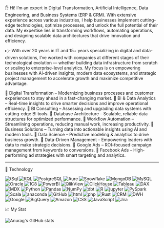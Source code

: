 ✋ Hi! I’m an expert in Digital Transformation, Artificial Intelligence, Data Engineering, and Business Systems (ERP & CRM). With extensive experience across various industries, I help businesses implement cutting-edge technologies, optimize processes, and unlock the full potential of their data. My expertise lies in transforming workflows, automating operations, and designing scalable data architectures that drive innovation and efficiency.

👉 With over 20 years in IT and 15+ years specializing in digital and data-driven solutions, I’ve worked with companies at different stages of their technological evolution — whether building data infrastructure from scratch or scaling to enterprise-level analytics. My focus is on empowering businesses with AI-driven insights, modern data ecosystems, and strategic project management to accelerate growth and maximize competitive advantage.

🔹 Digital Transformation – Modernizing business processes and customer experiences to stay ahead in a fast-changing market.
🔹 BI & Data Analytics – Real-time insights to drive smarter decisions and improve operational efficiency.
🔹 BI Consulting – Assessing and upgrading data systems with cutting-edge BI tools.
🔹 Database Architecture – Scalable, reliable data structures for optimized performance.
🔹 Workflow Automation – Streamlining operations, reducing manual work, increasing productivity.
🔹 Business Solutions – Turning data into actionable insights using AI and modern tools.
🔹 Data Science – Predictive modeling & analytics to drive business growth.
🔹 Data-Driven Management – Empowering leaders with data to make strategic decisions.
🔹 Google Ads – ROI-focused campaign management from keywords to conversions.
🔹 Facebook Ads – High-performing ad strategies with smart targeting and analytics.

___

💾 Technology

![tSql](https://img.shields.io/badge/-tSQL-090909?style=for-the-badge&logo=microsoft&Color=47C5FB)
![KQL](https://img.shields.io/badge/-KQL-090909?style=for-the-badge&logo=microsoft&Color=47C5FB)
![PostgreSQL](https://img.shields.io/badge/-PostgreSQL-090909?style=for-the-badge&logo=PostgreSQL&Color=47C5FB)
![Aure](https://img.shields.io/badge/-Azure-090909?style=for-the-badge&logo=microsoft&Color=47C5FB)
![Snowflake](https://img.shields.io/badge/-Snowflake-090909?style=for-the-badge&logo=Snowflake&Color=47C5FB)
![MongoDB](https://img.shields.io/badge/-MongoDB-090909?style=for-the-badge&logo=MongoDB&Color=47C5FB)
![MySQL](https://img.shields.io/badge/-MySQL-090909?style=for-the-badge&logo=MySQL&Color=47C5FB)
![Oracle](https://img.shields.io/badge/-Oracle-090909?style=for-the-badge&logo=Oracle&Color=47C5FB)
![1C8](https://img.shields.io/badge/-1C8-090909?style=for-the-badge&logo=1C8&Color=47C5FB)
![PowerBI](https://img.shields.io/badge/-PowerBI-090909?style=for-the-badge&logo=PowerBI&Color=47C5FB)
![QlikView](https://img.shields.io/badge/-QlikView-090909?style=for-the-badge&logo=Qlik&Color=47C5FB)
![ClickHouse](https://img.shields.io/badge/-ClickHouse-090909?style=for-the-badge&logo=ClickHouse&Color=47C5FB)
![Tableau](https://img.shields.io/badge/-Tableau-090909?style=for-the-badge&logo=Tableau&Color=47C5FB)
![DAX](https://img.shields.io/badge/-DAX-090909?style=for-the-badge&logo=DAX&Color=47C5FB)
![MDX](https://img.shields.io/badge/-MDX-090909?style=for-the-badge&logo=MDX&Color=47C5FB)
![Python](https://img.shields.io/badge/-Python-090909?style=for-the-badge&logo=Python&Color=47C5FB)
![Pandas](https://img.shields.io/badge/-Pandas-090909?style=for-the-badge&logo=Pandas&Color=47C5FB)
![NumPy](https://img.shields.io/badge/-NumPy-090909?style=for-the-badge&logo=NumPy&Color=47C5FB)
![dbt](https://img.shields.io/badge/-dbt-090909?style=for-the-badge&logo=dbt&Color=47C5FB)
![R](https://img.shields.io/badge/-R-090909?style=for-the-badge&logo=R&Color=47C5FB)
![jupyter](https://img.shields.io/badge/-Jupyter-090909?style=for-the-badge&logo=jupyter&Color=47C5FB)
![PySpark](https://img.shields.io/badge/-PySpark-090909?style=for-the-badge&logo=PySpark&Color=47C5FB)
![Scala](https://img.shields.io/badge/-Scala-090909?style=for-the-badge&logo=Scala&Color=47C5FB)
![anaconda](https://img.shields.io/badge/-anaconda-090909?style=for-the-badge&logo=anaconda&Color=47C5FB)
![GitHub](https://img.shields.io/badge/-GitHub-090909?style=for-the-badge&logo=GitHub&Color=47C5FB)
![html](https://img.shields.io/badge/-html-090909?style=for-the-badge&logo=html&Color=47C5FB)
![php](https://img.shields.io/badge/-php-090909?style=for-the-badge&logo=php&Color=47C5FB)
![Rust](https://img.shields.io/badge/-Rust-090909?style=for-the-badge&logo=Rust&Color=47C5FB)
![CRM](https://img.shields.io/badge/-CRM-090909?style=for-the-badge&logo=CRM&Color=47C5FB)
![DWH](https://img.shields.io/badge/-DWH-090909?style=for-the-badge&logo=database&Color=47C5FB)
![Google](https://img.shields.io/badge/-Google-090909?style=for-the-badge&logo=Google&Color=47C5FB)
![BigQuery](https://img.shields.io/badge/-BigQuery-090909?style=for-the-badge&logo=BigQuery&Color=47C5FB)
![Amazon](https://img.shields.io/badge/-Amazon-090909?style=for-the-badge&logo=Amazon&Color=47C5FB)
![CSS](https://img.shields.io/badge/-CSS-090909?style=for-the-badge&logo=CSS&Color=47C5FB)
![JavaScript](https://img.shields.io/badge/-JavaScript-090909?style=for-the-badge&logo=JavaScript&Color=47C5FB)
![Jira](https://img.shields.io/badge/-Jira-090909?style=for-the-badge&logo=Jira&Color=47C5FB)


📈 My Stat

![Anurag's GitHub stats](https://github-readme-stats.vercel.app/api?username=mikhayluk&count_private=true&show_icons=true&theme=tokyonight)

